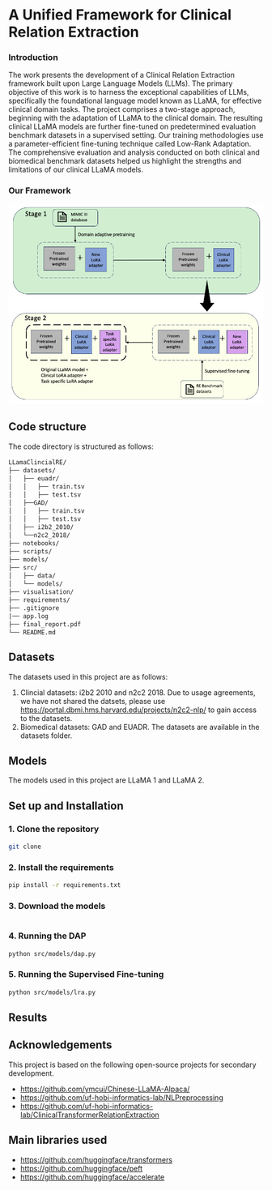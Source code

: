 # A Unified Framework for Clinical Relation Extraction

### Introduction

The work presents the development of a Clinical Relation Extraction framework
built upon Large Language Models (LLMs). The primary objective of this work
is to harness the exceptional capabilities of LLMs, specifically the foundational
language model known as LLaMA, for effective clinical domain tasks. The project
comprises a two-stage approach, beginning with the adaptation of LLaMA to
the clinical domain. The resulting clinical LLaMA models are further fine-tuned
on predetermined evaluation benchmark datasets in a supervised setting. Our
training methodologies use a parameter-efficient fine-tuning technique called
Low-Rank Adaptation. The comprehensive evaluation and analysis conducted on
both clinical and biomedical benchmark datasets helped us highlight the strengths
and limitations of our clinical LLaMA models.


### Our Framework

![Framework](./visualisation/framework.png)


## Code structure

The code directory is structured as follows:
```
LLamaClincialRE/
├── datasets/
│   ├── euadr/
│   │   ├── train.tsv
│   │   ├── test.tsv
│   ├──GAD/
│   │   ├── train.tsv
│   │   ├── test.tsv
│   ├── i2b2_2010/   
│   └──n2c2_2018/ 
├── notebooks/
├── scripts/
├── models/
├── src/
│   ├── data/
│   └── models/
├── visualisation/
├── requirements/
├── .gitignore
|── app.log
├── final_report.pdf
└── README.md
```

## Datasets

The datasets used in this project are as follows:
1. Clincial datasets: i2b2 2010 and n2c2 2018. Due to usage agreements, we have not shared the datsets, please use https://portal.dbmi.hms.harvard.edu/projects/n2c2-nlp/ to gain access to the datasets.
2. Biomedical datasets: GAD and EUADR. The datasets are available in the datasets folder.

## Models

The models used in this project are LLaMA 1 and LLaMA 2.

## Set up and Installation

### 1. Clone the repository

```bash
git clone
```

### 2. Install the requirements

```bash
pip install -r requirements.txt
```

### 3. Download the models

```bash


```

### 4. Running the DAP

```bash
python src/models/dap.py
```

### 5. Running the Supervised Fine-tuning

```bash
python src/models/lra.py
```


## Results


## Acknowledgements

This project is based on the following open-source projects for secondary development.

- https://github.com/ymcui/Chinese-LLaMA-Alpaca/
- https://github.com/uf-hobi-informatics-lab/NLPreprocessing
- https://github.com/uf-hobi-informatics-lab/ClinicalTransformerRelationExtraction


## Main libraries used
- https://github.com/huggingface/transformers
- https://github.com/huggingface/peft
- https://github.com/huggingface/accelerate

